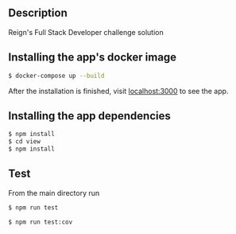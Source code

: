 ## Description

Reign's Full Stack Developer challenge solution

## Installing the app's docker image

```bash
$ docker-compose up --build
```

After the installation is finished, visit [localhost:3000](https://localhost:3000) to see the app.

## Installing the app dependencies

```bash
$ npm install
$ cd view
$ npm install
```

## Test

From the main directory run

```bash
$ npm run test

$ npm run test:cov
```
